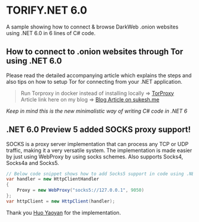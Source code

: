 ﻿# TORIFY.NET 6.0
A sample showing how to connect & browse DarkWeb .onion websites using .NET 6.0 in 6 lines of C# code.  

## How to connect to .onion websites through Tor using .NET 6.0
Please read the detailed accompanying article which explains the steps and also tips on how to setup Tor for connecting from your .NET application.

> Run Torproxy in docker instead of installing locally => [TorProxy](https://github.com/sukesh-ak/torproxy)  
> Article link here on my blog => [Blog Article on sukesh.me](https://sukesh.me/2021/08/22/how-to-browse-darkweb-using-net-6/)

*Keep in mind this is the new minimalistic way of writing C# code in .NET 6*
## .NET 6.0 Preview 5 added SOCKS proxy support!
SOCKS is a proxy server implementation that can process any TCP or UDP traffic, making it a very versatile system. The implementation is made easier by just using WebProxy by using socks schemes. Also supports Socks4, Socks4a and Socks5.

```c#
// Below code snippet shows how to add Socks5 support in code using .NET 6.0
var handler = new HttpClientHandler
{
    Proxy = new WebProxy("socks5://127.0.0.1", 9050)
};
var httpClient = new HttpClient(handler);
```

Thank you [Huo Yaoyan](https://github.com/huoyaoyuan) for the implementation.
